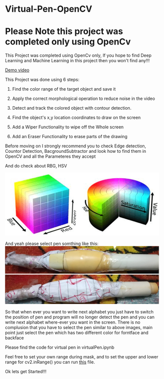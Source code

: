 # Virtual-Pen-OpenCV

# Please Note this project was completed only using OpenCv

This Project was completed using OpenCv only, If you hope to find Deep Learning and Machine Learning in this project then you won't find any!!!

[Demo video](https://drive.google.com/file/d/1Kva5cZ84dVOGC2MCYT6LDI6vEOq_JoJB/view?usp=sharing)

This Project was done using 6 steps:

1) Find the color range of the target object and save it

2) Apply the correct morphological operation to reduce noise in the video

3) Detect and track the colored object with contour detection.

4) Find the object's x,y location coordinates to draw on the screen

5) Add a Wiper Functionality to wipe off the Whole screen

6) Add an Eraser Functionality to erase parts of the drawing


Before moving on I strongly recommend you to check Edge detection, Countor Detection, BacgroundSubtractor and look how to find them in OpenCV and all the Parameteres they accept

And do check about RBG, HSV

![RGBhsv](images/RGBHSV.png)

And yeah please select pen somthing like this:
![frontface](images/frontface2.jpeg)
![backface](images/backface2.jpeg)

So that when ever you want to write next alphabet you just have to switch the position of pen and program will no longer detect the pen and you can write next alphabet where-ever you want in the screen.
There is no complusion that you have to select the pen similar to above images, main point just select the pen which has two different color for forntface and backface

Please find the code for virtual pen in virtualPen.ipynb

Feel free to set your own range during mask, and to set the upper and lower range for cv2.inRange() you can run [this](sethsv.py) file.

Ok lets get Started!!!


